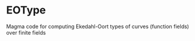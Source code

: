 # EOType
Magma code for computing Ekedahl-Oort types of curves (function fields) over finite fields
